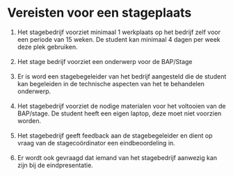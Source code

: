 # Vereisten voor een stageplaats



1. Het stagebedrijf voorziet minimaal 1 werkplaats op het bedrijf zelf voor een periode van 15 weken. De student kan minimaal 4 dagen per week deze plek gebruiken.
<br><br>
2. Het stage bedrijf voorziet een onderwerp voor de BAP/Stage
<br><br>
3. Er is word een stagebegeleider van het bedrijf aangesteld die de student kan begeleiden in de technische aspecten van het te behandelen onderwerp.
<br><br>
4. Het stagebedrijf voorziet de nodige materialen voor het voltooien van de BAP/stage. De student heeft een eigen laptop, deze moet niet voorzien worden.
<br><br>
5. Het stagebedrijf geeft feedback aan de stagebegeleider en dient op vraag van de stagecoördinator een eindbeoordeling in.
<br><br>
6. Er wordt ook gevraagd dat iemand van het stagebedrijf aanwezig kan zijn bij de eindpresentatie.







